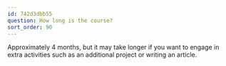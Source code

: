 ```yaml
---
id: 742d3dbb55
question: How long is the course?
sort_order: 90
---
```


Approximately 4 months, but it may take longer if you want to engage in extra activities such as an additional project or writing an article.